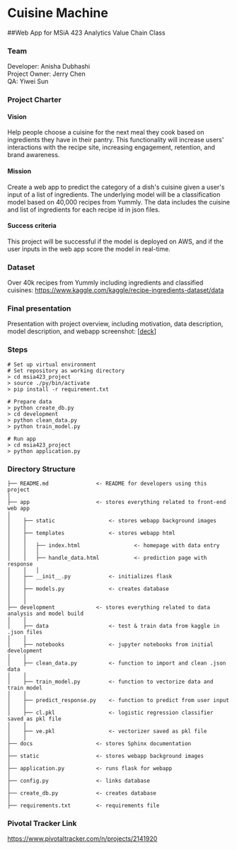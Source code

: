 # Cuisine Machine

##Web App for MSiA 423 Analytics Value Chain Class

### Team  
Developer: Anisha Dubhashi   
Project Owner: Jerry Chen   
QA: Yiwei Sun   

### Project Charter

#### Vision 
Help people choose a cuisine for the next meal they cook based on ingredients they have in their pantry. This functionality will increase users' interactions with the recipe site, increasing engagement, retention, and brand awareness. 

#### Mission 
Create a web app to predict the category of a dish's cuisine given  a user's input of a list of ingredients. The underlying model will be a classification model based on 40,000 recipes from Yummly. The data includes the cuisine and list of ingredients for each recipe id in json files. 

#### Success criteria 
This project will be successful if the model is deployed on AWS, and if the user inputs in the web app score the model in real-time. 

### Dataset 
Over 40k recipes from Yummly including ingredients and classified cuisines: https://www.kaggle.com/kaggle/recipe-ingredients-dataset/data 

### Final presentation 
Presentation with project overview, including motivation, data description, model description, and webapp screenshot: [[deck](https://github.com/anishafluffy/msia423_project/blob/final_updates/cuisine_machine_deck.pdf)]

### Steps
```
# Set up virtual environment
# Set repository as working directory
> cd msia423_project
> source ./py/bin/activate
> pip install -r requirement.txt

# Prepare data
> python create_db.py 
> cd development 
> python clean_data.py 
> python train_model.py 

# Run app
> cd msia423_project
> python application.py
```


### Directory Structure 
 
    ├── README.md           	<- README for developers using this project   
    │
    ├── app                 	<- stores everything related to front-end web app  
    │ 
    │    ├── static 				<- stores webapp background images   
    │    │ 
    │    ├── templates 				<- stores webapp html   
    │	 │
    │    │   ├── index.html 				<- homepage with data entry  
    │    │   │
    │    │   ├── handle_data.html 			<- prediction page with response  
    │    │   │
    │    ├── __init__.py 			<- initializes flask  
    │    │
    │    ├── models.py 				<- creates database  
    │    │
    │    │
    ├── development         	<- stores everything related to data analysis and model build  
    │    │        
    │    ├── data              		<- test & train data from kaggle in .json files  
    │    │
    │    ├── notebooks 				<- jupyter notebooks from initial development  
    │    │
    │    ├── clean_data.py         	<- function to import and clean .json data  
    │    │
    │    ├── train_model.py        	<- function to vectorize data and train model   
    │    │
    │    ├── predict_response.py   	<- function to predict from user input   
    │    │
    │    ├── cl.pkl        			<- logistic regression classifier saved as pkl file  
    │    │ 
    │    ├── ve.pkl        			<- vectorizer saved as pkl file   
    │    │
    ├── docs                	<- stores Sphinx documentation   
    │   
    ├── static              	<- stores webapp background images    
    │   
    ├── application.py 			<- runs flask for webapp    
    │   
    ├── config.py 				<- links database    
    │   
    ├── create_db.py 			<- creates database    
    │   
    ├── requirements.txt 		<- requirements file  
  

### Pivotal Tracker Link 
https://www.pivotaltracker.com/n/projects/2141920 
